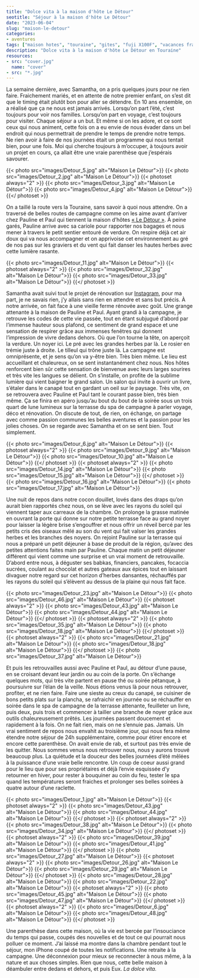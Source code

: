 ```yaml
---
title: "Dolce vita à la maison d'hôte Le Détour"
seotitle: "Séjour à la maison d'hôte Le Détour"
date: "2023-06-04"
slug: "maison-le-detour"
categories:
- aventures
tags: ["maison hotes", "touraine", "gites", "fuji X100F", "vacances france", "gites campagne", "le mans", "tours", "angers"]
description: "Dolce vita à la maison d'hôte Le Détour en Touraine"
resources:
- src: "cover.jpg"
  name: "cover"
- src: "*.jpg"
---
```

La semaine dernière, avec Samantha, on a pris quelques jours pour ne rien faire. Fraichement mariés, et en attente de notre premier enfant, on s’est dit que le timing était plutôt bon pour aller se détendre. En 10 ans ensemble, on a réalisé que ça ne nous est jamais arrivés. Lorsqu’on part l’été, c’est toujours pour voir nos familles. Lorsqu’on part en voyage, c’est toujours pour visiter. Chaque séjour a un but. Et même si on les adore, et ce sont ceux qui nous animent, cette fois on a eu envie de nous évader dans un bel endroit qui nous permettrait de prendre le temps de prendre notre temps. Ne rien avoir à faire de nos journées était un programme qui nous tentait bien, pour une fois. Moi qui cherche toujours à m’occuper, à toujours avoir un projet en cours, ça allait être une vraie parenthèse que j’espérais savourer.

{{< photo src="images/Detour_5.jpg" alt="Maison Le Détour">}}
{{< photo src="images/Detour_2.jpg" alt="Maison Le Détour">}}
{{< photoset always="2" >}} {{< photo src="images/Detour_3.jpg" alt="Maison Le Détour">}} {{< photo src="images/Detour_4.jpg" alt="Maison Le Détour">}} {{</ photoset >}}

On a taillé la route vers la Touraine, sans savoir à quoi nous attendre. On a traversé de belles routes de campagne comme on les aime avant d’arriver chez Pauline et Paul qui tiennent la maison d’hôtes [« Le Détour »](https://www.maisonledetour.fr). À peine garés, Pauline arrive avec sa cariole pour rapporter nos bagages et nous mener à travers le petit sentier entouré de verdure. On respire déjà cet air doux qui va nous accompagner et on apprivoise cet environnement au gré de nos pas sur les graviers et du vent qui fait danser les hautes herbes avec cette lumière rasante.

{{< photo src="images/Detour_11.jpg" alt="Maison Le Détour">}}
{{< photoset always="2" >}} {{< photo src="images/Detour_32.jpg" alt="Maison Le Détour">}} {{< photo src="images/Detour_33.jpg" alt="Maison Le Détour">}} {{</ photoset >}}

Samantha avait suivi tout le projet de rénovation sur [Instagram](https://www.instagram.com/maisonledetour/), pour ma part, je ne savais rien, j’y allais sans rien en attendre et sans but précis. À notre arrivée, on fait face à une vieille ferme rénovée avec goût. Une grange attenante à la maison de Pauline et Paul. Ayant grandi à la campagne, je retrouve les codes de cette vie passée, tout en étant subjugué d’abord par l’immense hauteur sous plafond, ce sentiment de grand espace et une sensation de respirer grâce aux immenses fenêtres qui donnent l’impression de vivre dedans dehors. Où que l’on tourne la tête, on aperçoit la verdure. Un noyer ici. Le pré avec les grandes herbes par là. Le rosier en trémie juste à droite. Le tilleul qui trône juste là. La campagne est omniprésente, et je sens qu’on va y-être bien. Très bien même. Le lieu est accueillant et chaleureux, on se sent instantanément chez nous. Nos hôtes renforcent bien sûr cette sensation de bienvenue avec leurs larges sourires et très vite les langues se délient. On s’installe, on profite de la sublime lumière qui vient baigner le grand salon. Un salon qui invite à ouvrir un livre, s’étaler dans le canapé tout en gardant un oeil sur le paysage. Très vite, on se retrouvera avec Pauline et Paul tant le courant passe bien, très bien même. Ça se finira en apéro jusqu’au bout du bout de la soirée sous un trois quart de lune lumineux sur la terrasse du spa de campagne à parler voyage, déco et rénovation. On discute de tout, de rien, on échange, on partage avec comme passion communes les belles aventures et la passion pour les jolies choses. On se regarde avec Samantha et on se sent bien. Tout simplement.

{{< photo src="images/Detour_6.jpg" alt="Maison Le Détour">}}
{{< photoset always="2" >}} {{< photo src="images/Detour_9.jpg" alt="Maison Le Détour">}} {{< photo src="images/Detour_10.jpg" alt="Maison Le Détour">}} {{</ photoset >}}
{{< photoset always="2" >}} {{< photo src="images/Detour_14.jpg" alt="Maison Le Détour">}} {{< photo src="images/Detour_15.jpg" alt="Maison Le Détour">}} {{</ photoset >}}
{{< photo src="images/Detour_16.jpg" alt="Maison Le Détour">}}
{{< photo src="images/Detour_17.jpg" alt="Maison Le Détour">}}


Une nuit de repos dans notre cocon douillet, lovés dans des draps qu’on aurait bien rapportés chez nous, on se lève avec les rayons du soleil qui viennent taper aux carreaux de la chambre. On prolonge la grasse matinée en ouvrant la porte qui donne sur notre petite terrasse face au grand noyer pour laisser la légère brise s’engouffrer et nous offrir un réveil bercé par les petits cris des oiseaux mêlé au son du vent qui fait valser les grandes herbes et les branches des noyers. On rejoint Pauline sur la terrasse qui nous a préparé un petit déjeuner à base de produit de la région, qu’avec des petites attentions faites main par Pauline. Chaque matin un petit déjeuner différent qui vient comme une surprise et un vrai moment de retrouvaille. D’abord entre nous, à déguster ses babkas, financiers, pancakes, focaccia sucrées, coulant au chocolat et autres gateaux aux épices tout en laissant divaguer notre regard sur cet horizon d’herbes dansantes, réchauffés par les rayons du soleil qui s’élèvent au dessus de la plaine qui nous fait face.

{{< photo src="images/Detour_23.jpg" alt="Maison Le Détour">}}
{{< photo src="images/Detour_46.jpg" alt="Maison Le Détour">}}
{{< photoset always="2" >}} {{< photo src="images/Detour_43.jpg" alt="Maison Le Détour">}} {{< photo src="images/Detour_44.jpg" alt="Maison Le Détour">}} {{</ photoset >}}
{{< photoset always="2" >}} {{< photo src="images/Detour_35.jpg" alt="Maison Le Détour">}} {{< photo src="images/Detour_18.jpg" alt="Maison Le Détour">}} {{</ photoset >}}
{{< photoset always="2" >}} {{< photo src="images/Detour_21.jpg" alt="Maison Le Détour">}} {{< photo src="images/Detour_18.jpg" alt="Maison Le Détour">}} {{</ photoset >}}
{{< photo src="images/Detour_37.jpg" alt="Maison Le Détour">}}

Et puis les retrouvailles aussi avec Pauline et Paul, au détour d’une pause, en se croisant devant leur jardin ou au coin de la porte. On s’échange quelques mots, qui très vite partent en pause thé ou soirée pétanque, à poursuivre sur l’élan de la veille. Nous étions venus là pour nous retrouver, profiter, et ne rien faire. Faire une sieste au creux du canapé, se cuisiner de bons petits plats sur la plancha, se rafraichir en journée ou se réchauffer en soirée dans le spa de campagne de la terrasse attenante, feuilleter un livre, puis deux, puis trois et commencer à tailler une branche de noyer grâce aux outils chaleureusement prêtés. Les journées passent doucement et rapidement à la fois. On ne fait rien, mais on ne s’ennuie pas. Jamais. Un vrai sentiment de repos nous envahit au troisième jour, qui nous fera même étendre notre séjour de 24h supplémentaire, comme pour étirer encore et encore cette parenthèse. On avait envie de rab, et surtout pas très envie de les quitter. Nous sommes venus nous retrouver nous, nous y aurons trouvé beaucoup plus. La quiétude et la douceur des belles journées d’été mêlées à la puissance d’une vraie belle rencontre. Un coup de coeur aussi grand pour le lieu que pour ses propriétaires et déjà l’envie esquissée d’y retourner en hiver, pour rester à bouquiner au coin du feu, tester le spa quand les températures seront fraiches et prolonger ses belles soirées à quatre autour d’une raclette.

{{< photo src="images/Detour_1.jpg" alt="Maison Le Détour">}}
{{< photoset always="2" >}} {{< photo src="images/Detour_43.jpg" alt="Maison Le Détour">}} {{< photo src="images/Detour_44.jpg" alt="Maison Le Détour">}} {{</ photoset >}}
{{< photoset always="2" >}} {{< photo src="images/Detour_38.jpg" alt="Maison Le Détour">}} {{< photo src="images/Detour_34.jpg" alt="Maison Le Détour">}} {{</ photoset >}}
{{< photoset always="2" >}} {{< photo src="images/Detour_39.jpg" alt="Maison Le Détour">}} {{< photo src="images/Detour_41.jpg" alt="Maison Le Détour">}} {{</ photoset >}}
{{< photo src="images/Detour_27.jpg" alt="Maison Le Détour">}}
{{< photoset always="2" >}} {{< photo src="images/Detour_26.jpg" alt="Maison Le Détour">}} {{< photo src="images/Detour_29.jpg" alt="Maison Le Détour">}} {{</ photoset >}}
{{< photo src="images/Detour_28.jpg" alt="Maison Le Détour">}}
{{< photo src="images/Detour_22.jpg" alt="Maison Le Détour">}}
{{< photoset always="2" >}} {{< photo src="images/Detour_45.jpg" alt="Maison Le Détour">}} {{< photo src="images/Detour_47.jpg" alt="Maison Le Détour">}} {{</ photoset >}}
{{< photoset always="2" >}} {{< photo src="images/Detour_6.jpg" alt="Maison Le Détour">}} {{< photo src="images/Detour_48.jpg" alt="Maison Le Détour">}} {{</ photoset >}}

Une parenthèse dans cette maison, où la vie est bercée par l’insouciance du temps qui passe, coupés des nouvelles et de tout ce qui pourrait nous polluer ce moment. J’ai laissé ma montre dans la chambre pendant tout le séjour, mon iPhone coupé de toutes les notifications. Une retraite à la campagne. Une déconnexion pour mieux se reconnecter à nous même, à la nature et aux choses simples. Rien que nous, cette belle maison à déambuler entre dedans et dehors, et puis Eux.
*La dolce vita.*
